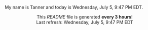 My name is Tanner and today is Wednesday, July 5, 9:47 PM EDT.

<p align="center">This <i>README</i> file is generated <b>every 3 hours</b>!</br>Last refresh: Wednesday, July 5, 9:47 PM EDT<br /></p>
